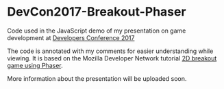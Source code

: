 # DevCon2017-Breakout-Phaser
Code used in the JavaScript demo of my presentation on game development at [Developers Conference 2017](https://conference.mscc.mu)

The code is annotated with my comments for easier understanding while viewing. It is based on the Mozilla Developer Network tutorial [2D breakout game using Phaser](https://developer.mozilla.org/en-US/docs/Games/Tutorials/2D_breakout_game_Phaser).

More information about the presentation will be uploaded soon.
